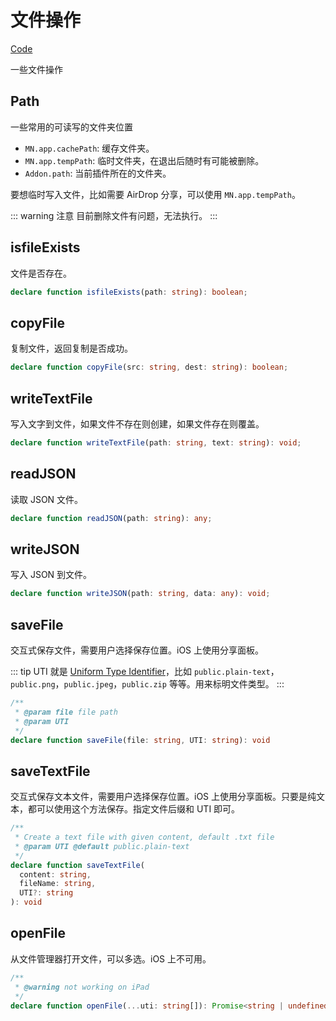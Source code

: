 # 文件操作
[Code](https://github.com/marginnoteapp/ohmymn/blob/main/packages/api/src/high-level/file.ts)

一些文件操作
## Path
一些常用的可读写的文件夹位置
- `MN.app.cachePath`: 缓存文件夹。
- `MN.app.tempPath`: 临时文件夹，在退出后随时有可能被删除。
- `Addon.path`: 当前插件所在的文件夹。

要想临时写入文件，比如需要 AirDrop 分享，可以使用 `MN.app.tempPath`。

::: warning 注意
目前删除文件有问题，无法执行。
:::
## isfileExists
文件是否存在。
```ts
declare function isfileExists(path: string): boolean;
```
## copyFile
复制文件，返回复制是否成功。
```ts
declare function copyFile(src: string, dest: string): boolean;
```
## writeTextFile
写入文字到文件，如果文件不存在则创建，如果文件存在则覆盖。
```ts
declare function writeTextFile(path: string, text: string): void;
```

## readJSON
读取 JSON 文件。
```ts
declare function readJSON(path: string): any;
```
## writeJSON
写入 JSON 到文件。
```ts
declare function writeJSON(path: string, data: any): void;
```

## saveFile
交互式保存文件，需要用户选择保存位置。iOS 上使用分享面板。

::: tip
UTI 就是 [Uniform Type Identifier](https://developer.apple.com/library/archive/documentation/Miscellaneous/Reference/UTIRef/Articles/System-DeclaredUniformTypeIdentifiers.html#//apple_ref/doc/uid/TP40009259-SW1)，比如 `public.plain-text`，`public.png`，`public.jpeg`，`public.zip` 等等。用来标明文件类型。
:::

```ts
/**
 * @param file file path
 * @param UTI
 */
declare function saveFile(file: string, UTI: string): void
```
## saveTextFile
交互式保存文本文件，需要用户选择保存位置。iOS 上使用分享面板。只要是纯文本，都可以使用这个方法保存。指定文件后缀和 UTI 即可。
```ts
/**
 * Create a text file with given content, default .txt file
 * @param UTI @default public.plain-text
 */
declare function saveTextFile(
  content: string,
  fileName: string,
  UTI?: string
): void
```
## openFile

从文件管理器打开文件，可以多选。iOS 上不可用。
```ts
/**
 * @warning not working on iPad
 */
declare function openFile(...uti: string[]): Promise<string | undefined>
```